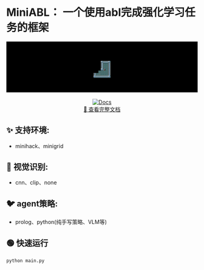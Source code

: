 # MiniABL： 一个使用abl完成强化学习任务的框架
![demo演示](assets/animation.gif)
<p align="center">
  <a href="https://rayburstray.github.io/MiniAbl_Wiki/"><img src="https://img.shields.io/badge/Docs-Complete-green" alt="Docs"></a>
  <br>
  <a href="https://rayburstray.github.io/MiniAbl_Wiki/">📄 查看完整文档</a>
</p>

## ✨ 支持环境:
- minihack、minigrid
## 🚀 视觉识别:
- cnn、clip、none
## 🐦 agent策略:
- prolog、python(纯手写策略、VLM等)

## 🟢 快速运行
```python
python main.py
```